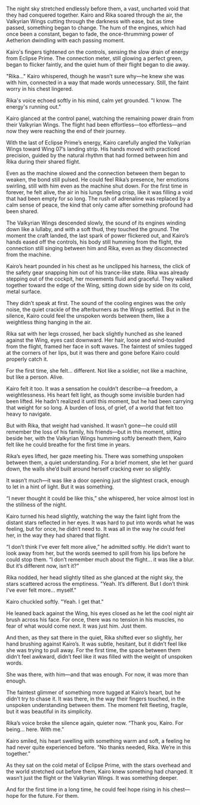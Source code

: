 The night sky stretched endlessly before them, a vast, uncharted void that they had conquered together. Kairo and Rika soared through the air, the Valkyrian Wings cutting through the darkness with ease, but as time passed, something began to change. The hum of the engines, which had once been a constant, began to fade, the once-thrumming power of Aetherion dwindling with each passing moment.

Kairo's fingers tightened on the controls, sensing the slow drain of energy from Eclipse Prime. The connection meter, still glowing a perfect green, began to flicker faintly, and the quiet hum of their flight began to die away.

"Rika..." Kairo whispered, though he wasn’t sure why—he knew she was with him, connected in a way that made words unnecessary. Still, the faint worry in his chest lingered.

Rika's voice echoed softly in his mind, calm yet grounded. "I know. The energy's running out."

Kairo glanced at the control panel, watching the remaining power drain from their Valkyrian Wings. The flight had been effortless—too effortless—and now they were reaching the end of their journey.

With the last of Eclipse Prime’s energy, Kairo carefully angled the Valkyrian Wings toward Wing 07’s landing strip. His hands moved with practiced precision, guided by the natural rhythm that had formed between him and Rika during their shared flight.

Even as the machine slowed and the connection between them began to weaken, the bond still pulsed. He could feel Rika’s presence, her emotions swirling, still with him even as the machine shut down. For the first time in forever, he felt alive, the air in his lungs feeling crisp, like it was filling a void that had been empty for so long. The rush of adrenaline was replaced by a calm sense of peace, the kind that only came after something profound had been shared.

The Valkyrian Wings descended slowly, the sound of its engines winding down like a lullaby, and with a soft thud, they touched the ground. The moment the craft landed, the last spark of power flickered out, and Kairo’s hands eased off the controls, his body still humming from the flight, the connection still singing between him and Rika, even as they disconnected from the machine.

Kairo’s heart pounded in his chest as he unclipped his harness, the click of the safety gear snapping him out of his trance-like state. Rika was already stepping out of the cockpit, her movements fluid and graceful. They walked together toward the edge of the Wing, sitting down side by side on its cold, metal surface.

They didn’t speak at first. The sound of the cooling engines was the only noise, the quiet crackle of the afterburners as the Wings settled. But in the silence, Kairo could feel the unspoken words between them, like a weightless thing hanging in the air.

Rika sat with her legs crossed, her back slightly hunched as she leaned against the Wing, eyes cast downward. Her hair, loose and wind-tousled from the flight, framed her face in soft waves. The faintest of smiles tugged at the corners of her lips, but it was there and gone before Kairo could properly catch it.

For the first time, she felt... different. Not like a soldier, not like a machine, but like a person. Alive.

Kairo felt it too. It was a sensation he couldn’t describe—a freedom, a weightlessness. His heart felt light, as though some invisible burden had been lifted. He hadn’t realized it until this moment, but he had been carrying that weight for so long. A burden of loss, of grief, of a world that felt too heavy to navigate.

But with Rika, that weight had vanished. It wasn’t gone—he could still remember the loss of his family, his friends—but in this moment, sitting beside her, with the Valkyrian Wings humming softly beneath them, Kairo felt like he could breathe for the first time in years.

Rika’s eyes lifted, her gaze meeting his. There was something unspoken between them, a quiet understanding. For a brief moment, she let her guard down, the walls she’d built around herself cracking ever so slightly.

It wasn’t much—it was like a door opening just the slightest crack, enough to let in a hint of light. But it was something.

“I never thought it could be like this,” she whispered, her voice almost lost in the stillness of the night.

Kairo turned his head slightly, watching the way the faint light from the distant stars reflected in her eyes. It was hard to put into words what he was feeling, but for once, he didn’t need to. It was all in the way he could feel her, in the way they had shared that flight.

“I don’t think I’ve ever felt more alive,” he admitted softly. He didn’t want to look away from her, but the words seemed to spill from his lips before he could stop them. “I don’t remember much about the flight... it was like a blur. But it’s different now, isn’t it?”

Rika nodded, her head slightly tilted as she glanced at the night sky, the stars scattered across the emptiness. "Yeah. It’s different. But I don’t think I’ve ever felt more... myself."

Kairo chuckled softly. "Yeah. I get that."

He leaned back against the Wing, his eyes closed as he let the cool night air brush across his face. For once, there was no tension in his muscles, no fear of what would come next. It was just him. Just them.

And then, as they sat there in the quiet, Rika shifted ever so slightly, her hand brushing against Kairo’s. It was subtle, hesitant, but it didn’t feel like she was trying to pull away. For the first time, the space between them didn’t feel awkward, didn’t feel like it was filled with the weight of unspoken words.

She was there, with him—and that was enough. For now, it was more than enough.

The faintest glimmer of something more tugged at Kairo’s heart, but he didn’t try to chase it. It was there, in the way their fingers touched, in the unspoken understanding between them. The moment felt fleeting, fragile, but it was beautiful in its simplicity.

Rika’s voice broke the silence again, quieter now. “Thank you, Kairo. For being... here. With me.”

Kairo smiled, his heart swelling with something warm and soft, a feeling he had never quite experienced before. “No thanks needed, Rika. We’re in this together.”

As they sat on the cold metal of Eclipse Prime, with the stars overhead and the world stretched out before them, Kairo knew something had changed. It wasn’t just the flight or the Valkyrian Wings. It was something deeper.

And for the first time in a long time, he could feel hope rising in his chest—hope for the future. For them.
